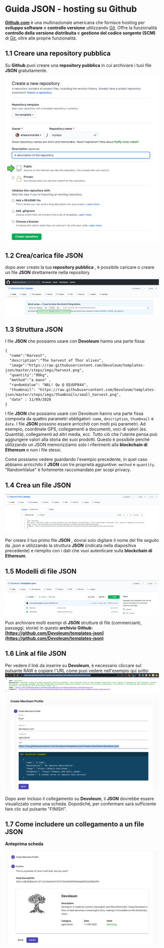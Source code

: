 # Guida JSON - hosting su Github

**[Github.com](Github.com)** è una multinazionale americana che fornisce hosting per **sviluppo software** e **controllo versione** utilizzando [Git](https://git-scm.com/). Offre la funzionalità **controllo della versione distribuita** e **gestione del codice sorgente (SCM)** di [Git](https://git-scm.com/), oltre alle proprie funzionalità.

## 1.1 Creare una repository pubblica

Su **Github** puoi creare una **repository pubblica** in cui archiviare i tuoi file **JSON** gratuitamente. 

![newrepo](https://github.com/Devoleum/docs/blob/master/img/EN/newrepogithub_en.png?raw=true)

## 1.2 Crea/carica file JSON

dopo aver creato la tua **repository pubblica** , è possibile caricare o creare un file **JSON** direttamente nella repository

![createoruploadJSON](https://github.com/Devoleum/docs/blob/master/img/EN/createoruploadJSON_en.png?raw=true )

## 1.3 Struttura JSON

I file **JSON** che possiamo usare con **Devoleum** hanno una parte fissa:

```
{
  "name":"Harvest",
  "description":"The harvest of Thor olives",
  "image":"https://raw.githubusercontent.com/Devoleum/templates-json/master/steps/imgs/harvest.png",
  "quantity":"90kg",
  "method":"a mano" ,
  "randomValue": "N6L! Qw @ EEdXP844",
  "thumbnail": "https://raw.githubusercontent.com/Devoleum/templates-json/master/steps/imgs/thumbnails/small_harvest.png",
  "date" : 11/09/2020
}
```

I file **JSON** che possiamo usare con Devoleum hanno una parte fissa composta da quattro parametri obbligatori: `name`, `description`, `thumbnail` e `date`. I file **JSON** possono essere arricchiti con molti più parametri. Ad esempio, coordinate GPS, collegamenti a documenti, voci di valori (es. Quantità), collegamenti ad altri media, ecc. Tutto ciò che l'utente pensa può aggiungere valori alla storia dei suoi prodotti. Questo è possibile perché utilizzando un JSON memorizziamo solo i riferimenti alla **blockchain di Ethereum** e non i file stessi.  

Come possiamo vedere guardando l'esempio precedente, in quel caso abbiamo arricchito il **JSON** con tre proprietà aggiuntive: `method` e `quantity`. "RandomValue" è fortemente raccomandato per scopi privacy.

## 1.4 Crea un file JSON 

![JSONname](https://github.com/Devoleum/docs/blob/master/img/EN/JSONnamegithub_en.png?raw=true)

Per creare il tuo primo file **JSON** , dovrai solo digitare il nome del file seguito da .json e utilizzando la struttura **JSON** (indicata nella diapositiva precedente) e riempito con i dati che vuoi autenticare sulla **blockchain di Ethereum**.


## 1.5 Modelli di file JSON 

![JSONtemplatesrepo](https://github.com/Devoleum/docs/blob/master/img/EN/JSONtemplatesrepo_en.png?raw=true)

Puoi archiviare molti esempi di **JSON** strutture di file (commercianti, passaggi, storie) in questo **archivio Github: [https://github.com/Devoleum/templates-json](https://github.com/Devoleum/templates-json)**

## 1.6 Link al file JSON

Per vedere il link da inserire su **Devoleum**, è necessario cliccare sul pulsante RAW e copiare l'URL come puoi vedere nell'esempio qui sotto:
![JSONlinkgithub](https://github.com/Devoleum/docs/blob/master/img/EN/JSONlinkgithub_en.png?raw=true)
 
![JSONlinkdevoleum](https://github.com/Devoleum/docs/blob/master/img/EN/JSONlinkonDevoleum_en.png?raw=true)

 
Dopo aver incluso il collegamento su **Devoleum**, il **JSON** dovrebbe essere visualizzato come una scheda. Dopodiché, per confermare sarà sufficiente fare clic sul pulsante "FINISH". 

## 1.7 Come includere un collegamento a un file JSON

**Anteprima scheda**

![Cardpreview](https://github.com/Devoleum/docs/blob/master/img/EN/cardpreviewdevoleum_en.png?raw=true)





